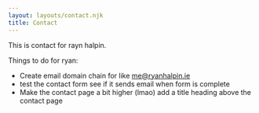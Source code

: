 ```yaml
---
layout: layouts/contact.njk
title: Contact
---
```


This is contact for rayn halpin.

Things to do for ryan:

- Create email domain chain for like me@ryanhalpin.ie
- test the contact form see if it sends email when form is complete
- Make the contact page a bit higher (lmao) add a title heading above the contact page
